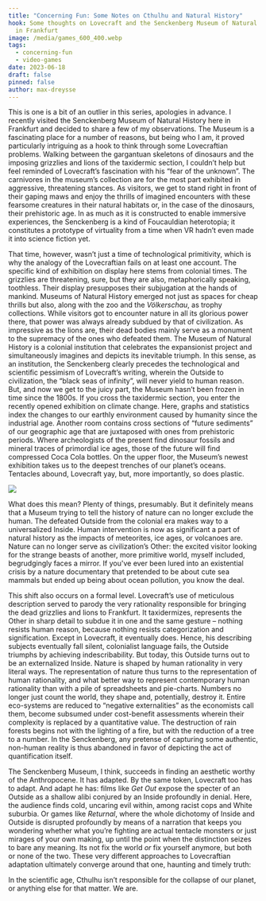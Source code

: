 ```yaml
---
title: "Concerning Fun: Some Notes on Cthulhu and Natural History"
hook: Some thoughts on Lovecraft and the Senckenberg Museum of Natural History
  in Frankfurt
image: /media/games_600_400.webp
tags:
  - concerning-fun
  - video-games
date: 2023-06-18
draft: false
pinned: false
author: max-dreysse
---
```


This is one is a bit of an outlier in this series, apologies in advance. I recently visited the Senckenberg Museum of Natural History here in Frankfurt and decided to share a few of my observations. The Museum is a fascinating place for a number of reasons, but being who I am, it proved particularly intriguing as a hook to think through some Lovecraftian problems. Walking between the gargantuan skeletons of dinosaurs and the imposing grizzlies and lions of the taxidermic section, I couldn’t help but feel reminded of Lovecraft’s fascination with his “fear of the unknown”. The carnivores in the museum’s collection are for the most part exhibited in aggressive, threatening stances. As visitors, we get to stand right in front of their gaping maws and enjoy the thrills of imagined encounters with these fearsome creatures in their natural habitats or, in the case of the dinosaurs, their prehistoric age. In as much as it is constructed to enable immersive experiences, the Senckenberg is a kind of Foucauldian heterotopia; it constitutes a prototype of virtuality from a time when VR hadn’t even made it into science fiction yet.

That time, however, wasn’t just a time of technological primitivity, which is why the analogy of the Lovecraftian fails on at least one account. The specific kind of exhibition on display here stems from colonial times. The grizzlies are threatening, sure, but they are also, metaphorically speaking, toothless. Their display presupposes their subjugation at the hands of mankind. Museums of Natural History emerged not just as spaces for cheap thrills but also, along with the zoo and the *Völkerschau*, as trophy collections. While visitors got to encounter nature in all its glorious power there, that power was always already subdued by that of civilization. As impressive as the lions are, their dead bodies mainly serve as a monument to the supremacy of the ones who defeated them. The Museum of Natural History is a colonial institution that celebrates the expansionist project and simultaneously imagines and depicts its inevitable triumph. In this sense, as an institution, the Senckenberg clearly precedes the technological and scientific pessimism of Lovecraft’s writing, wherein the Outside to civilization, the “black seas of infinity”, will never yield to human reason. But, and now we get to the juicy part, the Museum hasn’t been frozen in time since the 1800s. If you cross the taxidermic section, you enter the recently opened exhibition on climate change. Here, graphs and statistics index the changes to our earthly environment caused by humanity since the industrial age. Another room contains cross sections of “future sediments” of our geographic age that are juxtaposed with ones from prehistoric periods. Where archeologists of the present find dinosaur fossils and mineral traces of primordial ice ages, those of the future will find compressed Coca Cola bottles. On the upper floor, the Museum’s newest exhibition takes us to the deepest trenches of our planet’s oceans. Tentacles abound, Lovecraft yay, but, more importantly, so does plastic.

![](/media/photo_2023-05-25_14-14-28-1-.jpg)

What does this mean? Plenty of things, presumably. But it definitely means that a Museum trying to tell the history of nature can no longer exclude the human. The defeated Outside from the colonial era makes way to a universalized Inside. Human intervention is now as significant a part of natural history as the impacts of meteorites, ice ages, or volcanoes are. Nature can no longer serve as civilization’s Other: the excited visitor looking for the strange beasts of another, more primitive world, myself included, begrudgingly faces a mirror. If you've ever been lured into an existential crisis by a nature documentary that pretended to be about cute sea mammals but ended up being about ocean pollution, you know the deal.

This shift also occurs on a formal level. Lovecraft’s use of meticulous description served to parody the very rationality responsible for bringing the dead grizzlies and lions to Frankfurt. It taxidermizes, represents the Other in sharp detail to subdue it in one and the same gesture – nothing resists human reason, because nothing resists categorization and signification. Except in Lovecraft, it eventually does. Hence, his describing subjects eventually fall silent, colonialist language fails, the Outside triumphs by achieving indescribability. But today, this Outside turns out to be an externalized Inside. Nature is shaped by human rationality in very literal ways. The representation of nature thus turns to the representation of human rationality, and what better way to represent contemporary human rationality than with a pile of spreadsheets and pie-charts. Numbers no longer just count the world, they shape and, potentially, destroy it. Entire eco-systems are reduced to “negative externalities” as the economists call them, become subsumed under cost-benefit assessments wherein their complexity is replaced by a quantitative value. The destruction of rain forests begins not with the lighting of a fire, but with the reduction of a tree to a number. In the Senckenberg, any pretense of capturing some authentic, non-human reality is thus abandoned in favor of depicting the act of quantification itself.

The Senckenberg Museum, I think, succeeds in finding an aesthetic worthy of the Anthropocene. It has adapted. By the same token, Lovecraft too has to adapt. And adapt he has: films like *Get Out* expose the specter of an Outside as a shallow alibi conjured by an Inside profoundly in denial. Here, the audience finds cold, uncaring evil within, among racist cops and White suburbia. Or games like *Returnal*, where the whole dichotomy of Inside and Outside is disrupted profoundly by means of a narration that keeps you wondering whether what you’re fighting are actual tentacle monsters or just mirages of your own making, up until the point when the distinction seizes to bare any meaning. Its not fix the world *or* fix yourself anymore, but both or none of the two. These very different approaches to Lovecraftian adaptation ultimately converge around that one, haunting and timely truth:

In the scientific age, Cthulhu isn’t responsible for the collapse of our planet, or anything else for that matter. We are.
